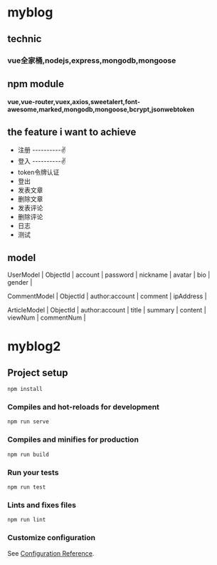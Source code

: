 # myblog


## technic
### vue全家桶,nodejs,express,mongodb,mongoose

## npm module
#### vue,vue-router,vuex,axios,sweetalert,font-awesome,marked,mongodb,mongoose,bcrypt,jsonwebtoken



## the feature i want to achieve
- 注册 ----------✌
- 登入 ----------✌
- token令牌认证
- 登出
- 发表文章
- 删除文章
- 发表评论
- 删除评论
- 日志
- 测试


## model
UserModel
| ObjectId | account | password | nickname | avatar | bio | gender |

CommentModel
| ObjectId | author:account | comment | ipAddress |

ArticleModel
| ObjectId | author:account | title | summary | content | viewNum | commentNum |





















# myblog2

## Project setup
```
npm install
```

### Compiles and hot-reloads for development
```
npm run serve
```

### Compiles and minifies for production
```
npm run build
```

### Run your tests
```
npm run test
```

### Lints and fixes files
```
npm run lint
```

### Customize configuration
See [Configuration Reference](https://cli.vuejs.org/config/).
